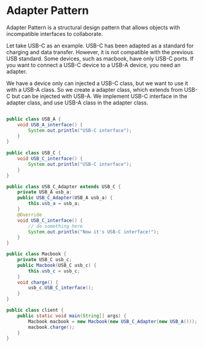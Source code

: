 # Adapter Pattern

Adapter Pattern is a structural design pattern that allows objects with incompatible interfaces to collaborate.

Let take USB-C as an example. USB-C has been adapted as a standard for charging and data transfer. However, it is not compatible with the previous USB standard. Some devices, such as macbook, have only USB-C ports. If you want to connect a USB-C device to a USB-A device, you need an adapter.

We have a device only can injected a USB-C class, but we want to use it with a USB-A class. So we create a adapter class, which extends from USB-C but can be injected with USB-A. We implement USB-C interface in the adapter class, and use USB-A class in the adapter class.

```java

public class USB_A {
    void USB_A_interface() {
        System.out.println("USB-C interface");
    }
}
        
public class USB_C {
    void USB_C_interface() {
        System.out.println("USB-C interface");
    }
}

public class USB_C_Adapter extends USB_C {
    private USB_A usb_a;
    public USB_C_Adapter(USB_A usb_a) {
        this.usb_a = usb_a;
    }
    @Override
    void USB_C_interface() {
        // do something here
        System.out.println("Now it's USB-C interface!");
    }
}

public class Macbook {
    private USB_C usb_c;
    public Macbook(USB_C usb_c) {
        this.usb_c = usb_c;
    }
    void charge() {
        usb_c.USB_C_interface();
    }
}

public class client {
    public static void main(String[] args) {
        Macbook macbook = new Macbook(new USB_C_Adapter(new USB_A()));
        macbook.charge();
    }
}
```

